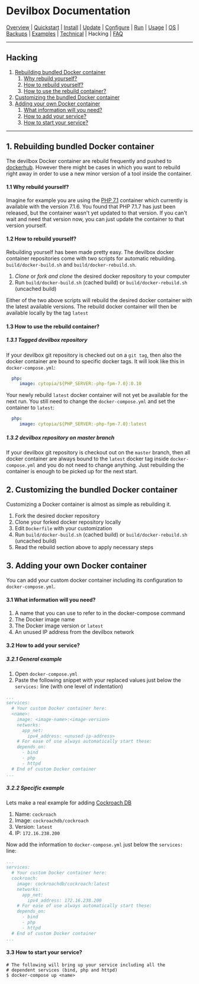 # Devilbox Documentation

[Overview](README.md) |
[Quickstart](Quickstart.md) |
[Install](Install.md) |
[Update](Update.md) |
[Configure](Configure.md) |
[Run](Run.md) |
[Usage](Usage.md) |
[OS](OS.md) |
[Backups](Backups.md) |
[Examples](Examples.md) |
[Technical](Technical.md) |
Hacking |
[FAQ](FAQ.md)

---

## Hacking

1. [Rebuilding bundled Docker container](#1-rebuilding-bundled-docker-container)
    1. [Why rebuild yourself?](#1-1-why-rebuild-yourself-)
    2. [How to rebuild yourself?](#1-2-how-to-rebuild-yourself-)
    3. [How to use the rebuild container?](#1-3-how-to-use-the-rebuild-container-)
2. [Customizing the bundled Docker container](#2-customizing-the-bundled-docker-container)
3. [Adding your own Docker container](#3-adding-your-own-docker-container)
    1. [What information will you need?](#3-1-what-information-will-you-need-)
    2. [How to add your service?](#3-2-how-to-add-your-service-)
    3. [How to start your service?](#3-3-how-to-start-your-service-)

---

## 1. Rebuilding bundled Docker container

The devilbox Docker container are rebuild frequently and pushed to [dockerhub](https://hub.docker.com/r/cytopia/). However there might be cases in which you want to rebuild right away in order to use a new minor version of a tool inside the container.

#### 1.1 Why rebuild yourself?

Imagine for example you are using the [PHP 7.1](https://github.com/cytopia/docker-php-fpm-7.1) container which currently is available with the version 7.1.6. You found that PHP 7.1.7 has just been released, but the container wasn't yet updated to that version. If you can't wait and need that version now, you can just update the container to that version yourself.

#### 1.2 How to rebuild yourself?

Rebuilding yourself has been made pretty easy. The devilbox docker container repositories come with two scripts for automatic rebuilding. `build/docker-build.sh` and `build/docker-rebuild.sh`.

1. *Clone* or *fork and clone* the desired docker repository to your computer
2. Run `build/docker-build.sh` (cached build) or `build/docker-rebuild.sh` (uncached build)

Either of the two above scripts will rebuild the desired docker container with the latest available versions. The rebuild docker container will then be available locally by the tag `latest`

#### 1.3 How to use the rebuild container?

##### 1.3.1 Tagged devilbox repository

If your devilbox git repository is checked out on a `git tag`, then also the docker container are bound to specific docker tags. It will look like this in `docker-compose.yml`:

```yml
  php:
     image: cytopia/${PHP_SERVER:-php-fpm-7.0}:0.10
```

Your newly rebuild `latest` docker container will not yet be available for the next run. You still need to change the `docker-compose.yml` and set the container to `latest`:

```yml
  php:
     image: cytopia/${PHP_SERVER:-php-fpm-7.0}:latest
```

##### 1.3.2 devilbox repository on master branch

If your devilbox git repository is checkout out on the `master` branch, then all docker container are always bound to the `latest` docker tag inside `docker-compose.yml` and you do not need to change anything. Just rebuilding the container is enough to be picked up for the next start.


## 2. Customizing the bundled Docker container

Customizing a Docker container is almost as simple as rebuilding it.

1. Fork the desired docker repository
2. Clone your forked docker repository locally
3. Edit `Dockerfile` with your customization
4. Run `build/docker-build.sh` (cached build) or `build/docker-rebuild.sh` (uncached build)
5. Read the rebuild section above to apply necessary steps


## 3. Adding your own Docker container

You can add your custom docker container including its configuration to `docker-compose.yml`.

#### 3.1 What information will you need?

1. A name that you can use to refer to in the docker-compose command
2. The Docker image name
3. The Docker image version or `latest`
4. An unused IP address from the devilbox network

#### 3.2 How to add your service?

##### 3.2.1 General example

1. Open `docker-compose.yml`
2. Paste the following snippet with your replaced values just below the `services:` line (with one level of indentation)

```yml
...
services:
  # Your custom Docker container here:
  <name>:
    image: <image-name>:<image-version>
    networks:
      app_net:
        ipv4_address: <unused-ip-address>
    # For ease of use always automatically start these:
    depends_on:
      - bind
      - php
      - httpd
  # End of custom Docker container
...
```

##### 3.2.2 Specific example

Lets make a real example for adding [Cockroach DB](https://hub.docker.com/r/cockroachdb/cockroach/)

1. Name: `cockroach`
2. Image: `cockroachdb/cockroach`
3. Version: `latest`
4. IP: `172.16.238.200`

Now add the information to `docker-compose.yml` just below the `services:` line:

```yml
...
services:
  # Your custom Docker container here:
  cockroach:
    image: cockroachdb/cockroach:latest
    networks:
      app_net:
        ipv4_address: 172.16.238.200
    # For ease of use always automatically start these:
    depends_on:
      - bind
      - php
      - httpd
  # End of custom Docker container
...
```


#### 3.3 How to start your service?

```shell
# The following will bring up your service including all the
# dependent services (bind, php and httpd)
$ docker-compose up <name>
```
